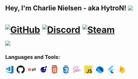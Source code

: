 ## Hey, I'm Charlie Nielsen - aka HytroN! <img src="https://raw.githubusercontent.com/MartinHeinz/MartinHeinz/master/wave.gif" width="30px"> 

# [![GitHub](https://img.shields.io/badge/GitHub-HytroN-lightgrey?logo=github&style=for-the-badge)](https://github.com/HytroN) [![Discord](https://img.shields.io/badge/Discord-HytroN%234878-7289DA?logo=discord&style=for-the-badge)](https://discordapp.com/users/256670154287480832) [![Steam](https://img.shields.io/badge/Steam-HytroN_-222222?logo=steam&style=for-the-badge)](https://steamcommunity.com/id/HTNDK/)


![](https://imgur.com/iZ9DEha.png)

### Languages and Tools:

<img align="left" width="26px" style="padding-right:10px" src="https://raw.githubusercontent.com/github/explore/80688e429a7d4ef2fca1e82350fe8e3517d3494d/topics/visual-studio-code/visual-studio-code.png" />

<img align="left" width="26px" style="padding-right:10px" src="https://raw.githubusercontent.com/github/explore/78df643247d429f6cc873026c0622819ad797942/topics/github/github.png" />

<img align="left" width="26px" style="padding-right:10px" src="https://raw.githubusercontent.com/github/explore/78df643247d429f6cc873026c0622819ad797942/topics/git/git.png" />

<img align="left" width="26px" style="padding-right:10px" src="https://raw.githubusercontent.com/github/explore/78df643247d429f6cc873026c0622819ad797942/topics/lua/lua.png" />

<img align="left" width="26px" style="padding-right:10px" src="https://raw.githubusercontent.com/github/explore/78df643247d429f6cc873026c0622819ad797942/topics/html/html.png" />

<img align="left" width="26px" style="padding-right:10px" src="https://raw.githubusercontent.com/github/explore/78df643247d429f6cc873026c0622819ad797942/topics/css/css.png" />

<img align="left" width="26px" style="padding-right:10px" src="https://raw.githubusercontent.com/github/explore/78df643247d429f6cc873026c0622819ad797942/topics/sass/sass.png" />

<img align="left" width="26px" style="padding-right:10px" src="https://raw.githubusercontent.com/github/explore/78df643247d429f6cc873026c0622819ad797942/topics/javascript/javascript.png" />

<img align="left" width="26px" style="padding-right:10px" src="https://raw.githubusercontent.com/github/explore/78df643247d429f6cc873026c0622819ad797942/topics/dart/dart.png" />

<img align="left" width="26px" style="padding-right:10px" src="https://raw.githubusercontent.com/github/explore/78df643247d429f6cc873026c0622819ad797942/topics/flutter/flutter.png" />

<img align="left" width="26px" style="padding-right:10px" src="https://raw.githubusercontent.com/github/explore/78df643247d429f6cc873026c0622819ad797942/topics/firebase/firebase.png" />

